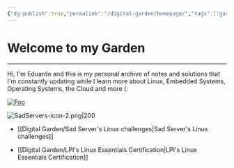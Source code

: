 ```yaml
---
{"dg-publish":true,"permalink":"/digital-garden/homepage/","tags":["gardenEntry"],"noteIcon":3}
---
```


# Welcome to my Garden
---
Hi, I'm Eduardo and this is my personal archive of notes and solutions that I'm constantly updating while I learn more about Linux, Embedded Systems, Operating Systems, the Cloud and more (:


[![Foo](/img/user/SadServers-icon-2.png)](http://google.com/)


![SadServers-icon-2.png|200](/img/user/SadServers-icon-2.png)

- [[Digital Garden/Sad Server's Linux challenges\|Sad Server's Linux challenges]]

- [[Digital Garden/LPI's Linux Essentials Certification\|LPI's Linux Essentials Certification]]


